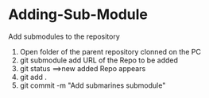 # Adding-Sub-Module
Add submodules to the repository

<ol>
<li>Open folder of the parent repository clonned on the PC</li>
<li>git submodule add URL of the Repo to be added</li>
<li>git status  ==>new added Repo appears</li>
<li>git add .</li>
<li>git commit -m "Add submarines submodule"</li>
</ol>
